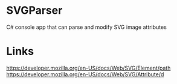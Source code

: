 # SVGParser
C# console app that can parse and modify SVG image attributes

# Links
https://developer.mozilla.org/en-US/docs/Web/SVG/Element/path
https://developer.mozilla.org/en-US/docs/Web/SVG/Attribute/d
